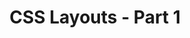 ---
layout: post
title:  "CSS Layouts - Part 1"
day:    "Tue, March 22"
time:   "2 PM - 4 PM"
meta:   "We continue to learn how CSS can help us style our project but we also introduce how to layout things in our canvas with the help of some handy CSS properties like flexbox"
---